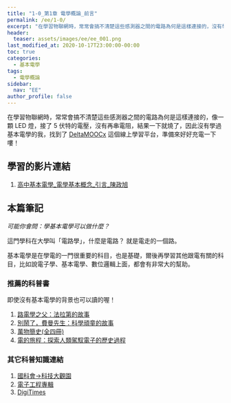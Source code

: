 ```yaml
---
title: "1-0_第1章 電學概論_前言"
permalink: /ee/1-0/
excerpt: "在學習物聯網時，常常會搞不清楚這些感測器之間的電路為何是這樣連接的，沒有學過基本電學的我，找到了 DeltaMOOCx 這個線上學習平台，準備來好好充電一下嘍！"
header:
  teaser: assets/images/ee/ee_001.png
last_modified_at: 2020-10-17T23:00:00-00:00
toc: true
categories:
  - 基本電學
tags:
  - 電學概論
sidebar:
  nav: "EE"
author_profile: false
---
```


在學習物聯網時，常常會搞不清楚這些感測器之間的電路為何是這樣連接的，像一顆 LED 燈，接了 5 伏特的電壓，沒有再串電阻，結果一下就燒了，因此沒有學過基本電學的我，找到了 [DeltaMOOCx](https://high.deltamoocx.net/) 這個線上學習平台，準備來好好充電一下嘍！ 

## 學習的影片連結
1. [高中基本電學_電學基本概念_引言_陳政旭](https://youtu.be/j-Vo6ORclzA)

## 本篇筆記

*可能你會問：學基本電學可以做什麼？*

這門學科在大學叫「電路學」，什麼是電路？ 就是電走的一個路。

基本電學是在學電的一門很重要的科目，也是基礎，爾後再學習其他跟電有關的科目，比如說電子學、基本電學、數位邏輯上面，都會有非常大的幫助。

### 推薦的科普書
即使沒有基本電學的背景也可以讀的喔！
1. [路電學之父：法拉第的故事](https://www.books.com.tw/products/0010773845)
2. [別鬧了，費曼先生：科學頑童的故事](https://www.books.com.tw/products/0010788565)
3. [萬物簡史(全四冊)](https://www.books.com.tw/products/0010474135)
4. [電的旅程：探索人類駕馭電子的歷史過程](https://www.books.com.tw/products/0010799155)

### 其它科普知識連結
1. [國科會->科技大觀園](https://scitechvista.nat.gov.tw/article/hot)
2. [電子工程專輯](https://www.eettaiwan.com/)
3. [DigiTimes](https://www.digitimes.com.tw/)


